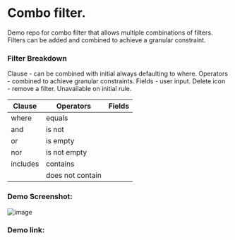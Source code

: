 # Combo filter.

Demo repo for combo filter that allows multiple combinations of filters.
Filters can be added and combined to achieve a granular constraint.

### Filter Breakdown

Clause - can be combined with initial always defaulting to where.
Operators - combined to achieve granular constraints.
Fields - user input.
Delete icon - remove a filter. Unavailable on initial rule.

| Clause   | Operators        | Fields |
| -------- | ---------------- | ------ |
| where    | equals           |        |
| and      | is not           |        |
| or       | is empty         |        |
| nor      | is not empty     |        |
| includes | contains         |        |
|          | does not contain |        |

### Demo Screenshot:

![image](https://github.com/Makavura/combo-filter/assets/39646663/21d5f08c-1b4a-444b-8239-fc7978c73978)

### Demo link:
